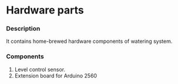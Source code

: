 # Hardware parts

### Description
It contains home-brewed hardware components of watering system.

### Components

1. Level control sensor.
1. Extension board for Arduino 2560